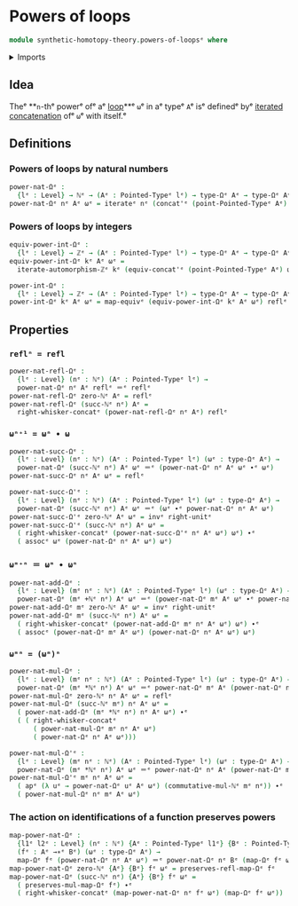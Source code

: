 # Powers of loops

```agda
module synthetic-homotopy-theory.powers-of-loopsᵉ where
```

<details><summary>Imports</summary>

```agda
open import elementary-number-theory.addition-natural-numbersᵉ
open import elementary-number-theory.integersᵉ
open import elementary-number-theory.multiplication-natural-numbersᵉ
open import elementary-number-theory.natural-numbersᵉ

open import foundation.action-on-identifications-functionsᵉ
open import foundation.equivalencesᵉ
open import foundation.identity-typesᵉ
open import foundation.iterating-automorphismsᵉ
open import foundation.iterating-functionsᵉ
open import foundation.universe-levelsᵉ
open import foundation.whiskering-identifications-concatenationᵉ

open import structured-types.pointed-mapsᵉ
open import structured-types.pointed-typesᵉ

open import synthetic-homotopy-theory.functoriality-loop-spacesᵉ
open import synthetic-homotopy-theory.loop-spacesᵉ
```

</details>

## Idea

Theᵉ **`n`-thᵉ powerᵉ ofᵉ aᵉ [loop](synthetic-homotopy-theory.loop-spaces.md)**ᵉ `ω`ᵉ
in aᵉ typeᵉ `A`ᵉ isᵉ definedᵉ byᵉ [iterated](foundation.iterating-functions.mdᵉ)
[concatenation](foundation.identity-types.mdᵉ) ofᵉ `ω`ᵉ with itself.ᵉ

## Definitions

### Powers of loops by natural numbers

```agda
power-nat-Ωᵉ :
  {lᵉ : Level} → ℕᵉ → (Aᵉ : Pointed-Typeᵉ lᵉ) → type-Ωᵉ Aᵉ → type-Ωᵉ Aᵉ
power-nat-Ωᵉ nᵉ Aᵉ ωᵉ = iterateᵉ nᵉ (concat'ᵉ (point-Pointed-Typeᵉ Aᵉ) ωᵉ) reflᵉ
```

### Powers of loops by integers

```agda
equiv-power-int-Ωᵉ :
  {lᵉ : Level} → ℤᵉ → (Aᵉ : Pointed-Typeᵉ lᵉ) → type-Ωᵉ Aᵉ → type-Ωᵉ Aᵉ ≃ᵉ type-Ωᵉ Aᵉ
equiv-power-int-Ωᵉ kᵉ Aᵉ ωᵉ =
  iterate-automorphism-ℤᵉ kᵉ (equiv-concat'ᵉ (point-Pointed-Typeᵉ Aᵉ) ωᵉ)

power-int-Ωᵉ :
  {lᵉ : Level} → ℤᵉ → (Aᵉ : Pointed-Typeᵉ lᵉ) → type-Ωᵉ Aᵉ → type-Ωᵉ Aᵉ
power-int-Ωᵉ kᵉ Aᵉ ωᵉ = map-equivᵉ (equiv-power-int-Ωᵉ kᵉ Aᵉ ωᵉ) reflᵉ
```

## Properties

### `reflⁿ = refl`

```agda
power-nat-refl-Ωᵉ :
  {lᵉ : Level} (nᵉ : ℕᵉ) (Aᵉ : Pointed-Typeᵉ lᵉ) →
  power-nat-Ωᵉ nᵉ Aᵉ reflᵉ ＝ᵉ reflᵉ
power-nat-refl-Ωᵉ zero-ℕᵉ Aᵉ = reflᵉ
power-nat-refl-Ωᵉ (succ-ℕᵉ nᵉ) Aᵉ =
  right-whisker-concatᵉ (power-nat-refl-Ωᵉ nᵉ Aᵉ) reflᵉ
```

### `ωⁿ⁺¹ = ωⁿ ∙ ω`

```agda
power-nat-succ-Ωᵉ :
  {lᵉ : Level} (nᵉ : ℕᵉ) (Aᵉ : Pointed-Typeᵉ lᵉ) (ωᵉ : type-Ωᵉ Aᵉ) →
  power-nat-Ωᵉ (succ-ℕᵉ nᵉ) Aᵉ ωᵉ ＝ᵉ (power-nat-Ωᵉ nᵉ Aᵉ ωᵉ ∙ᵉ ωᵉ)
power-nat-succ-Ωᵉ nᵉ Aᵉ ωᵉ = reflᵉ

power-nat-succ-Ω'ᵉ :
  {lᵉ : Level} (nᵉ : ℕᵉ) (Aᵉ : Pointed-Typeᵉ lᵉ) (ωᵉ : type-Ωᵉ Aᵉ) →
  power-nat-Ωᵉ (succ-ℕᵉ nᵉ) Aᵉ ωᵉ ＝ᵉ (ωᵉ ∙ᵉ power-nat-Ωᵉ nᵉ Aᵉ ωᵉ)
power-nat-succ-Ω'ᵉ zero-ℕᵉ Aᵉ ωᵉ = invᵉ right-unitᵉ
power-nat-succ-Ω'ᵉ (succ-ℕᵉ nᵉ) Aᵉ ωᵉ =
  ( right-whisker-concatᵉ (power-nat-succ-Ω'ᵉ nᵉ Aᵉ ωᵉ) ωᵉ) ∙ᵉ
  ( assocᵉ ωᵉ (power-nat-Ωᵉ nᵉ Aᵉ ωᵉ) ωᵉ)
```

### `ωᵐ⁺ⁿ ＝ ωᵐ ∙ ωⁿ`

```agda
power-nat-add-Ωᵉ :
  {lᵉ : Level} (mᵉ nᵉ : ℕᵉ) (Aᵉ : Pointed-Typeᵉ lᵉ) (ωᵉ : type-Ωᵉ Aᵉ) →
  power-nat-Ωᵉ (mᵉ +ℕᵉ nᵉ) Aᵉ ωᵉ ＝ᵉ (power-nat-Ωᵉ mᵉ Aᵉ ωᵉ ∙ᵉ power-nat-Ωᵉ nᵉ Aᵉ ωᵉ)
power-nat-add-Ωᵉ mᵉ zero-ℕᵉ Aᵉ ωᵉ = invᵉ right-unitᵉ
power-nat-add-Ωᵉ mᵉ (succ-ℕᵉ nᵉ) Aᵉ ωᵉ =
  ( right-whisker-concatᵉ (power-nat-add-Ωᵉ mᵉ nᵉ Aᵉ ωᵉ) ωᵉ) ∙ᵉ
  ( assocᵉ (power-nat-Ωᵉ mᵉ Aᵉ ωᵉ) (power-nat-Ωᵉ nᵉ Aᵉ ωᵉ) ωᵉ)
```

### `ωᵐⁿ = (ωᵐ)ⁿ`

```agda
power-nat-mul-Ωᵉ :
  {lᵉ : Level} (mᵉ nᵉ : ℕᵉ) (Aᵉ : Pointed-Typeᵉ lᵉ) (ωᵉ : type-Ωᵉ Aᵉ) →
  power-nat-Ωᵉ (mᵉ *ℕᵉ nᵉ) Aᵉ ωᵉ ＝ᵉ power-nat-Ωᵉ mᵉ Aᵉ (power-nat-Ωᵉ nᵉ Aᵉ ωᵉ)
power-nat-mul-Ωᵉ zero-ℕᵉ nᵉ Aᵉ ωᵉ = reflᵉ
power-nat-mul-Ωᵉ (succ-ℕᵉ mᵉ) nᵉ Aᵉ ωᵉ =
  ( power-nat-add-Ωᵉ (mᵉ *ℕᵉ nᵉ) nᵉ Aᵉ ωᵉ) ∙ᵉ
  ( ( right-whisker-concatᵉ
      ( power-nat-mul-Ωᵉ mᵉ nᵉ Aᵉ ωᵉ)
      ( power-nat-Ωᵉ nᵉ Aᵉ ωᵉ)))

power-nat-mul-Ω'ᵉ :
  {lᵉ : Level} (mᵉ nᵉ : ℕᵉ) (Aᵉ : Pointed-Typeᵉ lᵉ) (ωᵉ : type-Ωᵉ Aᵉ) →
  power-nat-Ωᵉ (mᵉ *ℕᵉ nᵉ) Aᵉ ωᵉ ＝ᵉ power-nat-Ωᵉ nᵉ Aᵉ (power-nat-Ωᵉ mᵉ Aᵉ ωᵉ)
power-nat-mul-Ω'ᵉ mᵉ nᵉ Aᵉ ωᵉ =
  ( apᵉ (λ uᵉ → power-nat-Ωᵉ uᵉ Aᵉ ωᵉ) (commutative-mul-ℕᵉ mᵉ nᵉ)) ∙ᵉ
  ( power-nat-mul-Ωᵉ nᵉ mᵉ Aᵉ ωᵉ)
```

### The action on identifications of a function preserves powers

```agda
map-power-nat-Ωᵉ :
  {l1ᵉ l2ᵉ : Level} (nᵉ : ℕᵉ) {Aᵉ : Pointed-Typeᵉ l1ᵉ} {Bᵉ : Pointed-Typeᵉ l2ᵉ}
  (fᵉ : Aᵉ →∗ᵉ Bᵉ) (ωᵉ : type-Ωᵉ Aᵉ) →
  map-Ωᵉ fᵉ (power-nat-Ωᵉ nᵉ Aᵉ ωᵉ) ＝ᵉ power-nat-Ωᵉ nᵉ Bᵉ (map-Ωᵉ fᵉ ωᵉ)
map-power-nat-Ωᵉ zero-ℕᵉ {Aᵉ} {Bᵉ} fᵉ ωᵉ = preserves-refl-map-Ωᵉ fᵉ
map-power-nat-Ωᵉ (succ-ℕᵉ nᵉ) {Aᵉ} {Bᵉ} fᵉ ωᵉ =
  ( preserves-mul-map-Ωᵉ fᵉ) ∙ᵉ
  ( right-whisker-concatᵉ (map-power-nat-Ωᵉ nᵉ fᵉ ωᵉ) (map-Ωᵉ fᵉ ωᵉ))
```